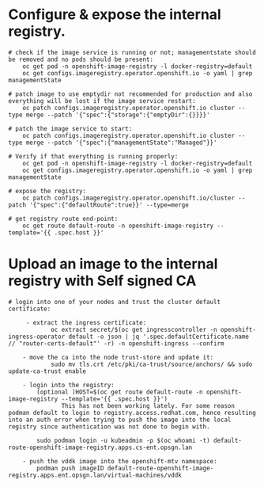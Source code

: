  # Configure & expose the internal registry.
    
    # check if the image service is running or not; managementstate should be removed and no pods should be present:
        oc get pod -n openshift-image-registry -l docker-registry=default
        oc get configs.imageregistry.operator.openshift.io -o yaml | grep managementState
        
    # patch image to use emptydir not recommended for production and also everything will be lost if the image service restart:
        oc patch configs.imageregistry.operator.openshift.io cluster --type merge --patch '{"spec":{"storage":{"emptyDir":{}}}}'
        
    # patch the image service to start:
        oc patch configs.imageregistry.operator.openshift.io cluster --type merge --patch '{"spec":{"managementState":"Managed"}}'

    # Verify if that everything is running properly:
        oc get pod -n openshift-image-registry -l docker-registry=default
        oc get configs.imageregistry.operator.openshift.io -o yaml | grep managementState
        
    # expose the registry:
        oc patch configs.imageregistry.operator.openshift.io/cluster --patch '{"spec":{"defaultRoute":true}}' --type=merge
        
    # get registry route end-point:
        oc get route default-route -n openshift-image-registry --template='{{ .spec.host }}'
   
# Upload an image to the internal registry with Self signed CA

    # login into one of your nodes and trust the cluster default certificate:

         - extract the ingress certificate:
                oc extract secret/$(oc get ingresscontroller -n openshift-ingress-operator default -o json | jq '.spec.defaultCertificate.name // "router-certs-default"' -r) -n openshift-ingress --confirm
            
        - move the ca into the node trust-store and update it:
                sudo mv tls.crt /etc/pki/ca-trust/source/anchors/ && sudo update-ca-trust enable
        
        - login into the registry:
            (optional )HOST=$(oc get route default-route -n openshift-image-registry --template='{{ .spec.host }}')
                   This has not been working lately. For some reason podman default to login to registry.access.redhat.com, hence resulting into an auth error when trying to push the image into the local registry since authentication was not done to begin with.
                   
            sudo podman login -u kubeadmin -p $(oc whoami -t) default-route-openshift-image-registry.apps.cs-ent.opsgn.lan
        
        - push the vddk image into the openshift-mtv namespace:
            podman push imageID default-route-openshift-image-registry.apps.ent.opsgn.lan/virtual-machines/vddk
